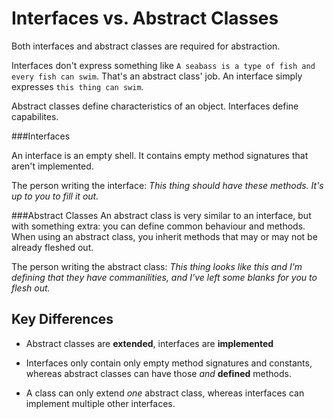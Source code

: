 Interfaces vs. Abstract Classes
=======
Both interfaces and abstract classes are required for abstraction.

Interfaces don't express something like ``A seabass is a type of fish and every fish can swim``. That's an abstract class' job. An interface simply expresses ``this thing can swim``.

Abstract classes define characteristics of an object. Interfaces define capabilites.

###Interfaces

An interface is an empty shell. It contains empty method signatures that aren't implemented.

The person writing the interface: *This thing should have these methods. It's up to you to fill it out.*

###Abstract Classes
An abstract class is very similar to an interface, but with something extra: you can define common behaviour and methods. When using an abstract class, you inherit methods that may or may not be already fleshed out.

The person writing the abstract class: *This thing looks like this and I'm defining that they have commanilities, and I've left some blanks for you to flesh out.*


Key Differences
---
- Abstract classes are **extended**, interfaces are **implemented**

- Interfaces only contain only empty method signatures and constants, whereas abstract classes can have those *and* **defined** methods.

- A class can only extend *one* abstract class, whereas interfaces can implement multiple other interfaces.
